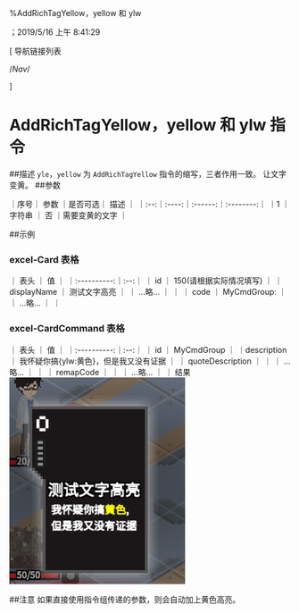 
%AddRichTagYellow，yellow 和 ylw

；2019/5/16 上午 8:41:29


[ 导航链接列表

/*Nav*/

]
# AddRichTagYellow，yellow 和 ylw 指令

##描述
`yle`，`yellow` 为 `AddRichTagYellow` 指令的缩写，三者作用一致。
让文字变黄。
##参数



｜序号｜ 参数 ｜是否可选｜          描述  ｜
｜:--:｜:----:｜:------:｜:--------:｜
｜1  ｜ 字符串 ｜   否   ｜需要变黄的文字 ｜


##示例
### excel-Card 表格
｜    表头    ｜ 值 ｜
｜:----------:｜:--:｜
｜     id     ｜ 150(请根据实际情况填写)  ｜
｜displayName ｜ 测试文字高亮   ｜
｜   …略…   ｜    ｜
｜    code    ｜  MyCmdGroup:  ｜
｜   …略…   ｜    ｜

### excel-CardCommand 表格
｜    表头    ｜ 值 ｜
｜:----------:｜:--:｜
｜     id     ｜  MyCmdGroup  ｜
｜description ｜  我怀疑你搞{ylw:黄色}，但是我又没有证据  ｜
｜    quoteDescription    ｜    ｜
｜   …略…   ｜    ｜
｜ remapCode  ｜    ｜
｜   …略…   ｜    ｜
结果
![](addrichtagyellow~/Images~/ARTYSAMPLE1.png)

##注意
如果直接使用指令组传递的参数，则会自动加上黄色高亮。